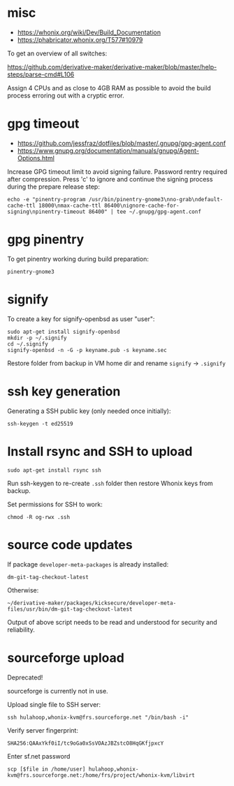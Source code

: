 # misc #

* https://whonix.org/wiki/Dev/Build_Documentation
* https://phabricator.whonix.org/T577#10979

To get an overview of all switches:

https://github.com/derivative-maker/derivative-maker/blob/master/help-steps/parse-cmd#L106

Assign 4 CPUs and as close to 4GB RAM as possible to avoid the build process erroring out with a cryptic error.

# gpg timeout #

* https://github.com/jessfraz/dotfiles/blob/master/.gnupg/gpg-agent.conf
* https://www.gnupg.org/documentation/manuals/gnupg/Agent-Options.html

Increase GPG timeout limit to avoid signing failure. Password rentry required after compression. Press 'c' to ignore and continue the signing process during the prepare release step:

```
echo -e "pinentry-program /usr/bin/pinentry-gnome3\nno-grab\ndefault-cache-ttl 18000\nmax-cache-ttl 86400\nignore-cache-for-signing\npinentry-timeout 86400" | tee ~/.gnupg/gpg-agent.conf
```

# gpg pinentry #


To get pinentry working during build preparation:

```
pinentry-gnome3
```

# signify #

To create a key for signify-openbsd as user "user":

```
sudo apt-get install signify-openbsd
mkdir -p ~/.signify
cd ~/.signify
signify-openbsd -n -G -p keyname.pub -s keyname.sec
```

Restore folder from backup in VM home dir and rename `signify` -> `.signify`

# ssh key generation #

Generating a SSH public key (only needed once initially):

```
ssh-keygen -t ed25519
```

# Install rsync and SSH to upload #

```
sudo apt-get install rsync ssh
```

Run ssh-keygen to re-create `.ssh` folder then restore Whonix keys from backup.

Set permissions for SSH to work:

```
chmod -R og-rwx .ssh
```

# source code updates #

If package `developer-meta-packages` is already installed:

```
dm-git-tag-checkout-latest
```

Otherwise:

```
~/derivative-maker/packages/kicksecure/developer-meta-files/usr/bin/dm-git-tag-checkout-latest
```

Output of above script needs to be read and understood for security and reliability.

# sourceforge upload #

Deprecated!

sourceforge is currently not in use.

Upload single file to SSH server:

```
ssh hulahoop,whonix-kvm@frs.sourceforge.net "/bin/bash -i"
```

Verify server fingerprint:

`SHA256:QAAxYkf0iI/tc9oGa0xSsVOAzJBZstcO8HqGKfjpxcY`

Enter sf.net password

```
scp [$file in /home/user] hulahoop,whonix-kvm@frs.sourceforge.net:/home/frs/project/whonix-kvm/libvirt
```
